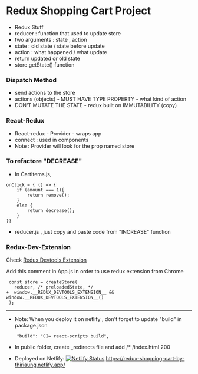 # Redux Shopping Cart Project 

- Redux Stuff 
- reducer : function that used to update store 
- two arguments : state , action 
- state : old state / state before update 
- action : what happened / what update 
- return updated or old state 
- store.getState() function 

### Dispatch Method 
- send actions to the store 
- actions (objects) - MUST HAVE TYPE PROPERTY - what kind of action 
- DON'T MUTATE THE STATE - redux built on IMMUTABILITY (copy)

### React-Redux 
- React-redux  - Provider - wraps app
- connect : used in components 
- Note : Provider will look for the prop named store 

### To refactore "DECREASE" 
- In CartItems.js, 

```
onClick = { () => {
    if (amount === 1){ 
        return remove(); 
    }
    else { 
        return decrease(); 
    }
}}

```
- reducer.js , just copy and paste code from "INCREASE" function 


### Redux-Dev-Extension 

Check [Redux Devtools Extension](https://github.com/zalmoxisus/redux-devtools-extension)

Add this comment in App.js in order to use redux extension from Chrome
```
 const store = createStore(
   reducer, /* preloadedState, */
+  window.__REDUX_DEVTOOLS_EXTENSION__ && window.__REDUX_DEVTOOLS_EXTENSION__()
 );
```
-------------------------------------------------
- Note: When you deploy it on netlify , don't forget to update "build" in package.json 
  
```
    "build": "CI= react-scripts build",
```
  
- In public folder, create _redirects file and add  /* /index.html 200 
  
- Deployed on Netlify:
 [![Netlify Status](https://api.netlify.com/api/v1/badges/9411741c-7079-45d4-9521-18c7c48f2b7f/deploy-status)](https://app.netlify.com/sites/redux-shopping-cart-by-thiriaung/deploys) https://redux-shopping-cart-by-thiriaung.netlify.app/
